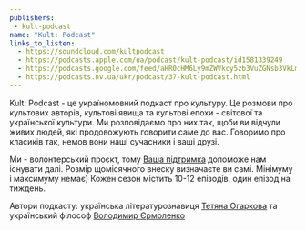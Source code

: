 ```yaml
---
publishers:
 - kult-podcast
name: "Kult: Podcast"
links_to_listen:
  - https://soundcloud.com/kultpodcast
  - https://podcasts.apple.com/ua/podcast/kult-podcast/id1581339249
  - https://podcasts.google.com/feed/aHR0cHM6Ly9mZWVkcy5zb3VuZGNsb3VkLmNvbS91c2Vycy9zb3VuZGNsb3VkOnVzZXJzOjg5MjM3MjAyNy9zb3VuZHMucnNz
  - https://podcasts.nv.ua/ukr/podcast/37-kult-podcast.html
---
```


Kult: Podcast - це україномовний подкаст про культуру. Це розмови про культових
авторів, культові явища та культові епохи - світової та української культури.
Ми розповідаємо про них так, щоби ви відчули живих людей, які продовожують
говорити саме до вас. Говоримо про класиків так, немов вони наші сучасники і
ваші друзі.

Ми - волонтерський проєкт, тому [Ваша підтримка][1] допоможе нам існувати далі.
Розмір щомісячного внеску визначаєте ви самі. Мінімуму і максимуму немає) Кожен
сезон містить 10-12 епізодів, один епізод на тиждень.

Автори подкасту: українська літературознавиця [Тетяна Огаркова][2] та український
філософ [Володимир Єрмоленко][3]

[1]: https://patreon.com/kultpodcast
[2]: /people/тетяна-огаркова
[3]: /people/володимир-єрмоленко
